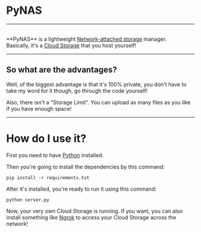 # PyNAS
---
<br>
**PyNAS** is a lightweight <a href="https://en.wikipedia.org/wiki/Network-attached_storage">Network-attached storage</a> manager.
<br>
Basically, it's a <a href="https://en.wikipedia.org/wiki/Cloud_storage">Cloud Storage</a> that you host yourself!

---

## So what are the advantages?
Well, of the biggest advantage is that it's 100% private, you don't have to take my word for it though, go through the code yourself!

Also, there isn't a "Storage Limit". You can upload as many files as you like if you have enough space!

---

# How do I use it?
First you need to have <a href="https://python.org">Python</a> installed.

Then you're going to install the dependencies by this command:
```
pip install -r requirements.txt
```

After it's installed, you're ready to run it using this command:

```
python server.py
```

Now, your very own Cloud Storage is running. If you want, you can also install something like <a href="https://ngrok.com">Ngrok</a> to access your Cloud Storage across the network!


